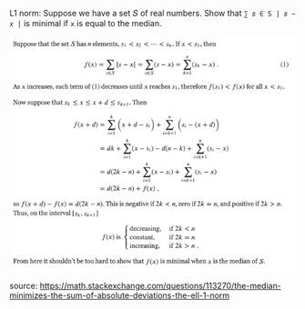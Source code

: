 L1 norm: Suppose we have a set 𝑆 of real numbers. Show that `∑ 𝑠 ∈ S | 𝑠 − 𝑥 |` is minimal if `x` is equal to the median.

![](images/median_1.png)

source: https://math.stackexchange.com/questions/113270/the-median-minimizes-the-sum-of-absolute-deviations-the-ell-1-norm
